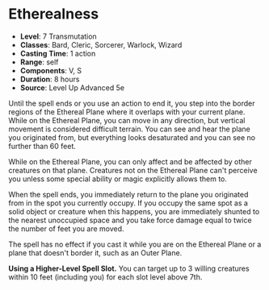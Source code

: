 # Etherealness

- **Level**: 7 Transmutation
- **Classes**: Bard, Cleric, Sorcerer, Warlock, Wizard
- **Casting Time**: 1 action
- **Range**: self
- **Components**: V, S
- **Duration**: 8 hours
- **Source**: Level Up Advanced 5e

Until the spell ends or you use an action to end it, you step into the border regions of the Ethereal Plane where it overlaps with your current plane. While on the Ethereal Plane, you can move in any direction, but vertical movement is considered difficult terrain. You can see and hear the plane you originated from, but everything looks desaturated and you can see no further than 60 feet.

While on the Ethereal Plane, you can only affect and be affected by other creatures on that plane. Creatures not on the Ethereal Plane can't perceive you unless some special ability or magic explicitly allows them to.

When the spell ends, you immediately return to the plane you originated from in the spot you currently occupy. If you occupy the same spot as a solid object or creature when this happens, you are immediately shunted to the nearest unoccupied space and you take force damage equal to twice the number of feet you are moved.

The spell has no effect if you cast it while you are on the Ethereal Plane or a plane that doesn't border it, such as an Outer Plane.

**Using a Higher-Level Spell Slot.** You can target up to 3 willing creatures within 10 feet (including you) for each slot level above 7th.
